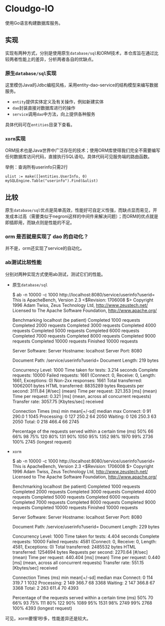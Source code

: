 # Cloudgo-IO

使用Go语言构建数据库服务。

## 实现

实现有两种方式，分别是使用原生`database/sql`和ORM技术，本仓库旨在通过比较两者性能上的差异，分析两者各自的优缺点。

### 原生`database/sql`实现

这里模仿Java的Jdbc编程风格，采用entity-dao-service的结构模型来编写数据服务。

- `entity`提供实体定义及有关操作，例如新建实体
- `dao`封装直接对数据库进行的操作
- `service`调用`dao`中方法，向上提供各种服务

具体代码可在`entities`目录下查看。

### `xorm`实现

ORM技术也是Java世界中广泛存在的技术；使用ORM库使得我们完全不需要编写任何数据库访问代码，直接执行SQL语句。具体代码可见服务端的路由函数。

举例：查询所有userinfo只需2行

    ulist := make([]entities.UserInfo, 0)
    mySQLEngine.Table("userinfo").Find(&ulist)

## 比较

原生`database/sql`优点是简单高效，性能好可自定义性强，而缺点显而易见，开发成本过高（需要类似于negroni这样的中间件来解决问题）；而ORM的优点就是即插即用，而缺点则是性能的不足。

### orm 是否就是实现了 dao 的自动化？

并不是，orm还实现了service的自动化。

### ab测试比较性能

分别对两种实现方式使用ab测试，测试它们的性能。

- 原生`database/sql`

    $ ab -n 10000 -c 1000 http://localhost:8080/service/userinfo?userid=
    This is ApacheBench, Version 2.3 <$Revision: 1706008 $>
    Copyright 1996 Adam Twiss, Zeus Technology Ltd, http://www.zeustech.net/
    Licensed to The Apache Software Foundation, http://www.apache.org/

    Benchmarking localhost (be patient)
    Completed 1000 requests
    Completed 2000 requests
    Completed 3000 requests
    Completed 4000 requests
    Completed 5000 requests
    Completed 6000 requests
    Completed 7000 requests
    Completed 8000 requests
    Completed 9000 requests
    Completed 10000 requests
    Finished 10000 requests


    Server Software:
    Server Hostname:        localhost
    Server Port:            8080

    Document Path:          /service/userinfo?userid=
    Document Length:        219 bytes

    Concurrency Level:      1000
    Time taken for tests:   3.214 seconds
    Complete requests:      10000
    Failed requests:        1661
       (Connect: 0, Receive: 0, Length: 1661, Exceptions: 0)
    Non-2xx responses:      1661
    Total transferred:      10062001 bytes
    HTML transferred:       8835289 bytes
    Requests per second:    3111.84 [#/sec] (mean)
    Time per request:       321.353 [ms] (mean)
    Time per request:       0.321 [ms] (mean, across all concurrent requests)
    Transfer rate:          3057.75 [Kbytes/sec] received

    Connection Times (ms)
                  min  mean[+/-sd] median   max
    Connect:        0   91 290.0      1    1045
    Processing:     0  127 250.2     64    2050
    Waiting:        0  126 250.3     63    2050
    Total:          0  218 466.4     66    2745

    Percentage of the requests served within a certain time (ms)
      50%     66
      66%     98
      75%    120
      80%    131
      90%   1050
      95%   1352
      98%   1970
      99%   2736
     100%   2745 (longest request)

- `xorm`

    $ ab -n 10000 -c 1000 http://localhost:8080/service/userinfo?userid=
    This is ApacheBench, Version 2.3 <$Revision: 1706008 $>
    Copyright 1996 Adam Twiss, Zeus Technology Ltd, http://www.zeustech.net/
    Licensed to The Apache Software Foundation, http://www.apache.org/

    Benchmarking localhost (be patient)
    Completed 1000 requests
    Completed 2000 requests
    Completed 3000 requests
    Completed 4000 requests
    Completed 5000 requests
    Completed 6000 requests
    Completed 7000 requests
    Completed 8000 requests
    Completed 9000 requests
    Completed 10000 requests
    Finished 10000 requests


    Server Software:
    Server Hostname:        localhost
    Server Port:            8080

    Document Path:          /service/userinfo?userid=
    Document Length:        229 bytes

    Concurrency Level:      1000
    Time taken for tests:   4.404 seconds
    Complete requests:      10000
    Failed requests:        4581
       (Connect: 0, Receive: 0, Length: 4581, Exceptions: 0)
    Total transferred:      2485532 bytes
    HTML transferred:       1254694 bytes
    Requests per second:    2270.64 [#/sec] (mean)
    Time per request:       440.404 [ms] (mean)
    Time per request:       0.440 [ms] (mean, across all concurrent requests)
    Transfer rate:          551.15 [Kbytes/sec] received

    Connection Times (ms)
                  min  mean[+/-sd] median   max
    Connect:        0  114 319.7      1    1032
    Processing:     2  149 366.7     68    3368
    Waiting:        2  147 366.8     67    3368
    Total:          2  263 611.4     70    4393

    Percentage of the requests served within a certain time (ms)
      50%     70
      66%     93
      75%    111
      80%    122
      90%   1089
      95%   1531
      98%   2749
      99%   2768
     100%   4393 (longest request)

可见，xorm要慢1秒多，性能差异还是较大。
